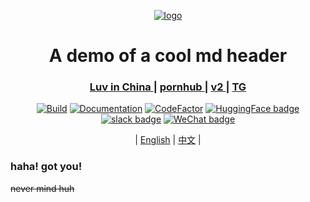 <div id="top" align="center">

   [![logo](https://gifdb.com/images/high/naked-stewie-griffin-get-warm-nicchgv8scze8bte.webp)](https://github.com/B06o)
  <br>

   # A demo of a cool md header
  
   <h3> <a href="http://www.gov.cn/index.htm"> Luv in China </a> |
   <a href="https://www.pornhub.com/"> pornhub </a> |
   <a href="https://www.v2ex.com/"> v2 </a> |
   <a href="https://web.telegram.org/z/"> TG </a></h3>

   [![Build](https://github.com/hpcaitech/ColossalAI/actions/workflows/build_on_schedule.yml/badge.svg)](url)
   [![Documentation](https://readthedocs.org/projects/colossalai/badge/?version=latest)](url)
   [![CodeFactor](https://www.codefactor.io/repository/github/hpcaitech/colossalai/badge)](url)
   [![HuggingFace badge](https://img.shields.io/badge/%F0%9F%A4%97HuggingFace-Join-yellow)](url)
   [![slack badge](https://img.shields.io/badge/Slack-join-blueviolet?logo=slack&amp)](url)
   [![WeChat badge](https://img.shields.io/badge/微信-加入-green?logo=wechat&amp)](url)


   | [English](README.md) | [中文](README.md) |

</div>


### haha! got you!

~~never mind huh~~



